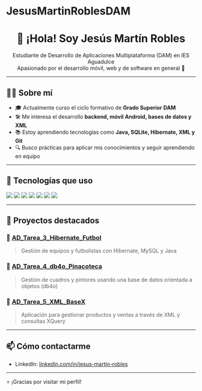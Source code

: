 # JesusMartinRoblesDAM

<h1 align="center">👋 ¡Hola! Soy Jesús Martín Robles</h1>

<p align="center">
  Estudiante de Desarrollo de Aplicaciones Multiplataforma (DAM) en IES Aguadulce<br>
  Apasionado por el desarrollo móvil, web y de software en general 🚀
</p>

---

## 👨‍💻 Sobre mí

- 🎓 Actualmente curso el ciclo formativo de **Grado Superior DAM**
- 🛠️ Me interesa el desarrollo **backend, móvil Android, bases de datos y XML**
- 📚 Estoy aprendiendo tecnologías como **Java, SQLite, Hibernate, XML y Git**
- 🔍 Busco prácticas para aplicar mis conocimientos y seguir aprendiendo en equipo

---

## 🧰 Tecnologías que uso

<img src="https://img.shields.io/badge/Java-007396?style=for-the-badge&logo=java&logoColor=white"/>
<img src="https://img.shields.io/badge/Android-3DDC84?style=for-the-badge&logo=android&logoColor=white"/>
<img src="https://img.shields.io/badge/SQLite-003B57?style=for-the-badge&logo=sqlite&logoColor=white"/>
<img src="https://img.shields.io/badge/Hibernate-59666C?style=for-the-badge&logo=hibernate&logoColor=white"/>
<img src="https://img.shields.io/badge/XML-E44D26?style=for-the-badge&logo=xml&logoColor=white"/>
<img src="https://img.shields.io/badge/Git-F05032?style=for-the-badge&logo=git&logoColor=white"/>
<img src="https://img.shields.io/badge/NetBeans-1B6AC6?style=for-the-badge&logo=apache-netbeans-ide&logoColor=white"/>

---

## 📂 Proyectos destacados

### 🔹 [AD_Tarea_3_Hibernate_Futbol](https://github.com/jesusmartinrobles/AD_Tarea_3_Hibernate_Futbol)
> Gestión de equipos y futbolistas con Hibernate, MySQL y Java

### 🔹 [AD_Tarea_4_db4o_Pinacoteca](https://github.com/jesusmartinrobles/AD_Tarea_4_db4o_Pinacoteca)
> Gestión de cuadros y pintores usando una base de datos orientada a objetos (db4o)

### 🔹 [AD_Tarea_5_XML_BaseX](https://github.com/jesusmartinrobles/AD_Tarea_5_XML_BaseX)
> Aplicación para gestionar productos y ventas a través de XML y consultas XQuery

---

## 📫 Cómo contactarme

- LinkedIn: [linkedin.com/in/jesus-martin-robles](https://www.linkedin.com/in/jesus-martin-robles)

---

⭐ ¡Gracias por visitar mi perfil!
